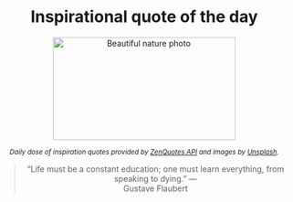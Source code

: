 
<div align="center">

# Inspirational quote of the day

<img src="./data/photo.jpeg" alt="Beautiful nature photo" width="320" height="180">

<sub><i>Daily dose of inspiration quotes provided by [ZenQuotes API](https://zenquotes.io/) and images by [Unsplash](https://unsplash.com/).</i></sub>


<blockquote>&ldquo;Life must be a constant education; one must learn everything, from speaking to dying.&rdquo; &mdash; <footer>Gustave Flaubert</footer></blockquote>

</div>
